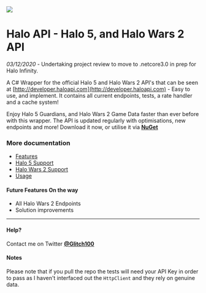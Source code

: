 <img src="http://i.imgur.com/EP1ilsq.png?1" />

# Halo API - Halo 5, and Halo Wars 2 API

*03/12/2020* - Undertaking project review to move to .netcore3.0 in prep for Halo Infinity.

A C# Wrapper for the official Halo 5 and Halo Wars 2 API's that can be seen at [http://developer.haloapi.com](http://developer.haloapi.com) - Easy to use, and implement. It contains all current endpoints, tests, a rate handler and a cache system!

Enjoy Halo 5 Guardians, and Halo Wars 2 Game Data faster than ever before with this wrapper. The API is updated regularly with optimisations, new endpoints and more! Download it now, or utilise it via [**NuGet**](https://www.nuget.org/packages/HaloEzAPI)

### More documentation
* [Features](docs/Features.md)
* [Halo 5 Support](docs/Halo5.md)
* [Halo Wars 2 Support](docs/HaloWars2.md)
* [Usage](docs/Usage.md)


#### Future Features On the way
- All Halo Wars 2 Endpoints
- Solution improvements

----------


#### Help?
Contact me on Twitter **[@Glitch100](http://twitter.com/glitch100)**

#### Notes
Please note that if you pull the repo the tests will need your API Key in order to pass as I haven't interfaced out the `HttpClient` and they rely on genuine data.
